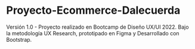 # Proyecto-Ecommerce-Dalecuerda
Versión 1.0 - Proyecto realizado en Bootcamp de Diseño UX/UI 2022.  Bajo la metodología UX Research, prototipado en Figma y Desarrollado con Bootstrap.
